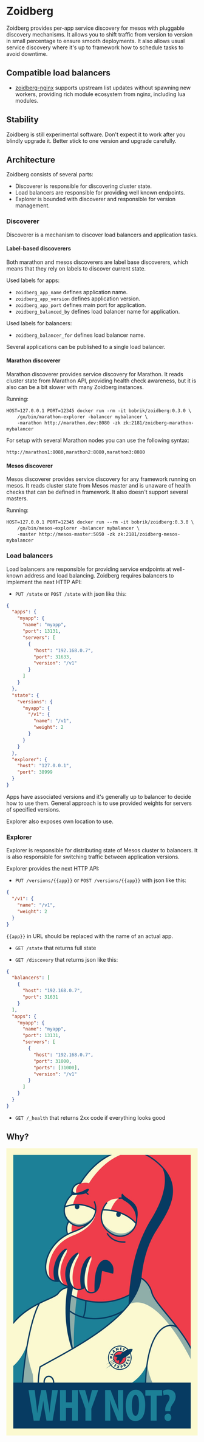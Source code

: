 # Zoidberg

Zoidberg provides per-app service discovery for mesos with pluggable
discovery mechanisms. It allows you to shift traffic from version
to version in small percentage to ensure smooth deployments. It also
allows usual service discovery where it's up to framework how to
schedule tasks to avoid downtime.

## Compatible load balancers

* [zoidberg-nginx](https://github.com/bobrik/zoidberg-nginx)
supports upstream list updates without spawning new workers,
providing rich module ecosystem from nginx, including lua modules.

## Stability

Zoidberg is still experimental software. Don't expect it to work after
you blindly upgrade it. Better stick to one version and upgrade carefully.

## Architecture

Zoidberg consists of several parts:

* Discoverer is responsible for discovering cluster state.
* Load balancers are responsible for providing well known endpoints.
* Explorer is bounded with discoverer and responsible for version management.

### Discoverer

Discoverer is a mechanism to discover load balancers and application tasks.

#### Label-based discoverers

Both marathon and mesos discoverers are label base discoverers, which means
that they rely on labels to discover current state.

Used labels for apps:

* `zoidberg_app_name` defines application name.
* `zoidberg_app_version` defines application version.
* `zoidberg_app_port` defines main port for application.
* `zoidberg_balanced_by` defines load balancer name for application.

Used labels for balancers:

* `zoidberg_balancer_for` defines load balancer name.

Several applications can be published to a single load balancer.

#### Marathon discoverer

Marathon discoverer provides service discovery for Marathon.
It reads cluster state from Marathon API, providing health check
awareness, but it is also can be a bit slower with many Zoidberg instances.

Running:

```
HOST=127.0.0.1 PORT=12345 docker run -rm -it bobrik/zoidberg:0.3.0 \
    /go/bin/marathon-explorer -balancer mybalancer \
    -marathon http://marathon.dev:8080 -zk zk:2181/zoidberg-marathon-mybalancer
```

For setup with several Marathon nodes you can use the following syntax:

```
http://marathon1:8080,marathon2:8080,marathon3:8080
```

#### Mesos discoverer

Mesos discoverer provides service discovery for any framework running on mesos.
It reads cluster state from Mesos master and is unaware of health checks
that can be defined in framework. It also doesn't support several masters.

Running:

```
HOST=127.0.0.1 PORT=12345 docker run --rm -it bobrik/zoidberg:0.3.0 \
    /go/bin/mesos-explorer -balancer mybalancer \
    -master http://mesos-master:5050 -zk zk:2181/zoidberg-mesos-mybalancer
```

### Load balancers

Load balancers are responsible for providing service endpoints at well-known
address and load balancing. Zoidberg requires balancers to implement
the next HTTP API:

* `PUT /state` or `POST /state` with json like this:

```json
{
  "apps": {
    "myapp": {
      "name": "myapp",
      "port": 13131,
      "servers": [
        {
          "host": "192.168.0.7",
          "port": 31633,
          "version": "/v1"
        }
      ]
    }
  },
  "state": {
    "versions": {
      "myapp": {
        "/v1": {
          "name": "/v1",
          "weight": 2
        }
      }
    }
  },
  "explorer": {
    "host": "127.0.0.1",
    "port": 38999
  }
}
```

Apps have associated versions and it's generally up to balancer to decide
how to use them. General approach is to use provided weights for servers
of specified versions.

Explorer also exposes own location to use.

### Explorer

Explorer is responsible for distributing state of Mesos cluster to balancers.
It is also responsible for switching traffic between application versions.

Explorer provides the next HTTP API:

* `PUT /versions/{{app}}` or `POST /versions/{{app}}` with json like this:

```json
{
  "/v1": {
    "name": "/v1",
    "weight": 2
  }
}
```

`{{app}}` in URL should be replaced with the name of an actual app.

* `GET /state` that returns full state

* `GET /discovery` that returns json like this:

```json
{
  "balancers": [
    {
      "host": "192.168.0.7",
      "port": 31631
    }
  ],
  "apps": {
    "myapp": {
      "name": "myapp",
      "port": 13131,
      "servers": [
        {
          "host": "192.168.0.7",
          "port": 31000,
          "ports": [31000],
          "version": "/v1"
        }
      ]
    }
  }
}
```

* `GET /_health` that returns 2xx code if everything looks good

## Why?

![zoidberg](zoidberg.jpg)
